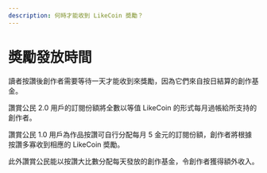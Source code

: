 ```yaml
---
description: 何時才能收到 LikeCoin 奬勵？
---
```


# 奬勵發放時間

讀者按讚後創作者需要等待一天才能收到來獎勵，因為它們來自按日結算的創作基金。

讚賞公民 2.0 用戶的訂閱份額將全數以等值 LikeCoin 的形式每月過帳給所支持的創作者。

讚賞公民 1.0 用戶為作品按讚可自行分配每月 5 金元的訂閱份額，創作者將根據按讚多寡收到相應的 LikeCoin 奬勵。

此外讚賞公民能以按讚大比數分配每天發放的創作基金，令創作者獲得額外收入。

